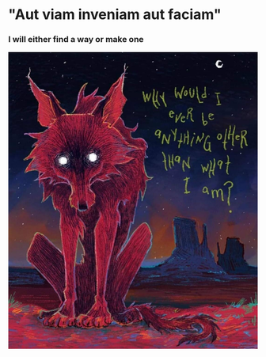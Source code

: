 # "Aut viam inveniam aut faciam"
### I will either find a way or make one
<img src= "https://github.com/EBThomp/EBThomp.github.io/blob/main/IMG_1404.JPG" class="img-responsive" alt="">


